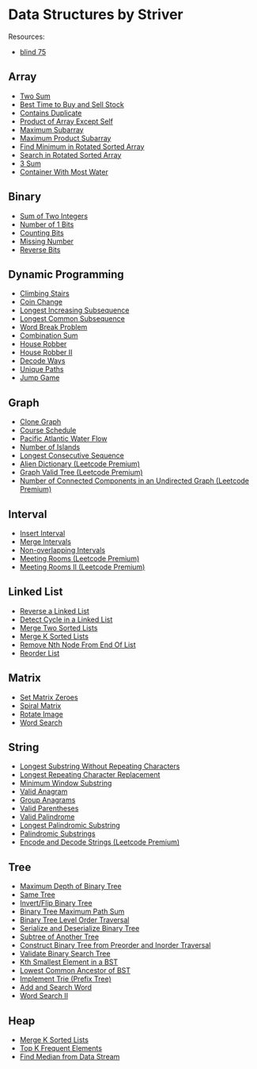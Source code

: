 # Data Structures by Striver 
Resources:
  - [blind 75](https://leetcode.com/discuss/general-discussion/460599/blind-75-leetcode-questions)


## Array
  - [Two Sum](https://www.youtube.com/watch?v=UXDSeD9mN-k)
  - [Best Time to Buy and Sell Stock](https://www.youtube.com/watch?v=excAOvwF_Wk)
  - [Contains Duplicate](https://takeuforward.org/data-structure/contains-duplicate-check-if-a-value-appears-atleast-twice/)
  - [Product of Array Except Self](https://takeuforward.org/arrays/product-of-array-except-itself/)
  - [Maximum Subarray](https://www.youtube.com/watch?v=AHZpyENo7k4)
  - [Maximum Product Subarray](https://www.youtube.com/watch?v=hnswaLJvr6g)
  - [Find Minimum in Rotated Sorted Array](https://www.youtube.com/watch?v=nhEMDKMB44g)
  - [Search in Rotated Sorted Array](https://www.youtube.com/watch?v=5qGrJbHhqFs)
  - [3 Sum](https://www.youtube.com/watch?v=DhFh8Kw7ymk)
  - [Container With Most Water](https://takeuforward.org/data-structure/container-with-most-water/)
## Binary
  - [Sum of Two Integers](https://www.youtube.com/watch?v=gVUrDV4tZfY)
  - [Number of 1 Bits]()
  - [Counting Bits]()
  - [Missing Number]()
  - [Reverse Bits]()
## Dynamic Programming
  - [Climbing Stairs]()
  - [Coin Change]()
  - [Longest Increasing Subsequence]()
  - [Longest Common Subsequence]()
  - [Word Break Problem]()
  - [Combination Sum]()
  - [House Robber]()
  - [House Robber II]()
  - [Decode Ways]()
  - [Unique Paths]()
  - [Jump Game]()
## Graph
  - [Clone Graph]()
  - [Course Schedule]()
  - [Pacific Atlantic Water Flow]()
  - [Number of Islands]()
  - [Longest Consecutive Sequence]()
  - [Alien Dictionary (Leetcode Premium)]()
  - [Graph Valid Tree (Leetcode Premium)]()
  - [Number of Connected Components in an Undirected Graph (Leetcode Premium)]()
## Interval
  - [Insert Interval]()
  - [Merge Intervals]()
  - [Non-overlapping Intervals]()
  - [Meeting Rooms (Leetcode Premium)]()
  - [Meeting Rooms II (Leetcode Premium)]()
## Linked List
  - [Reverse a Linked List]()
  - [Detect Cycle in a Linked List]()
  - [Merge Two Sorted Lists]()
  - [Merge K Sorted Lists]()
  - [Remove Nth Node From End Of List]()
  - [Reorder List]()
## Matrix
  - [Set Matrix Zeroes]()
  - [Spiral Matrix]()
  - [Rotate Image]()
  - [Word Search]()
## String
  - [Longest Substring Without Repeating Characters]()
  - [Longest Repeating Character Replacement]()
  - [Minimum Window Substring]()
  - [Valid Anagram]()
  - [Group Anagrams]()
  - [Valid Parentheses]()
  - [Valid Palindrome]()
  - [Longest Palindromic Substring]()
  - [Palindromic Substrings]()
  - [Encode and Decode Strings (Leetcode Premium)]()
## Tree
  - [Maximum Depth of Binary Tree]()
  - [Same Tree]()
  - [Invert/Flip Binary Tree]()
  - [Binary Tree Maximum Path Sum]()
  - [Binary Tree Level Order Traversal]()
  - [Serialize and Deserialize Binary Tree]()
  - [Subtree of Another Tree]()
  - [Construct Binary Tree from Preorder and Inorder Traversal]()
  - [Validate Binary Search Tree]()
  - [Kth Smallest Element in a BST]()
  - [Lowest Common Ancestor of BST]()
  - [Implement Trie (Prefix Tree)]()
  - [Add and Search Word]()
  - [Word Search II]()
## Heap
  - [Merge K Sorted Lists]()
  - [Top K Frequent Elements]()
  - [Find Median from Data Stream]()
